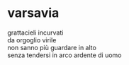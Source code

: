 # varsavia

grattacieli incurvati  
da orgoglio virile  
non sanno più guardare in alto  
senza tendersi in arco ardente di uomo
